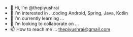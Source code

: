 - 👋 Hi, I’m @thepiyushrai
- 👀 I’m interested in ...coding Android, Spring, Java, Kotlin
- 🌱 I’m currently learning ...
- 💞️ I’m looking to collaborate on ...
- 📫 How to reach me ... thepiyushrai@gmail.com

<!---
thepiyushrai/thepiyushrai is a ✨ special ✨ repository because its `README.md` (this file) appears on your GitHub profile.
You can click the Preview link to take a look at your changes.
--->
